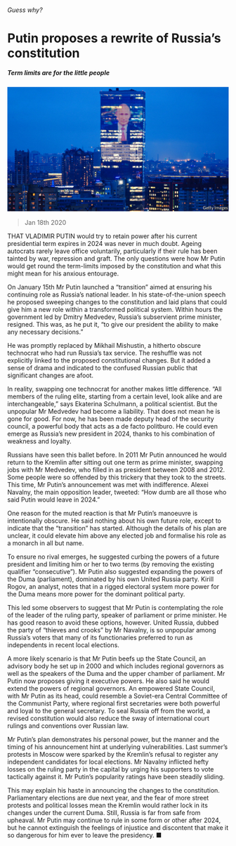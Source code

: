 ###### Guess why?

# Putin proposes a rewrite of Russia’s constitution 

##### Term limits are for the little people 

![image](images/20200118_EUP001_0.jpg) 

> Jan 18th 2020 

THAT VLADIMIR PUTIN would try to retain power after his current presidential term expires in 2024 was never in much doubt. Ageing autocrats rarely leave office voluntarily, particularly if their rule has been tainted by war, repression and graft. The only questions were how Mr Putin would get round the term-limits imposed by the constitution and what this might mean for his anxious entourage.

On January 15th Mr Putin launched a “transition” aimed at ensuring his continuing role as Russia’s national leader. In his state-of-the-union speech he proposed sweeping changes to the constitution and laid plans that could give him a new role within a transformed political system. Within hours the government led by Dmitry Medvedev, Russia’s subservient prime minister, resigned. This was, as he put it, “to give our president the ability to make any necessary decisions.”


He was promptly replaced by Mikhail Mishustin, a hitherto obscure technocrat who had run Russia’s tax service. The reshuffle was not explicitly linked to the proposed constitutional changes. But it added a sense of drama and indicated to the confused Russian public that significant changes are afoot.

In reality, swapping one technocrat for another makes little difference. “All members of the ruling elite, starting from a certain level, look alike and are interchangeable,” says Ekaterina Schulmann, a political scientist. But the unpopular Mr Medvedev had become a liability. That does not mean he is gone for good. For now, he has been made deputy head of the security council, a powerful body that acts as a de facto politburo. He could even emerge as Russia’s new president in 2024, thanks to his combination of weakness and loyalty.

Russians have seen this ballet before. In 2011 Mr Putin announced he would return to the Kremlin after sitting out one term as prime minister, swapping jobs with Mr Medvedev, who filled in as president between 2008 and 2012. Some people were so offended by this trickery that they took to the streets. This time, Mr Putin’s announcement was met with indifference. Alexei Navalny, the main opposition leader, tweeted: “How dumb are all those who said Putin would leave in 2024.”

One reason for the muted reaction is that Mr Putin’s manoeuvre is intentionally obscure. He said nothing about his own future role, except to indicate that the “transition” has started. Although the details of his plan are unclear, it could elevate him above any elected job and formalise his role as a monarch in all but name.

To ensure no rival emerges, he suggested curbing the powers of a future president and limiting him or her to two terms (by removing the existing qualifier “consecutive”). Mr Putin also suggested expanding the powers of the Duma (parliament), dominated by his own United Russia party. Kirill Rogov, an analyst, notes that in a rigged electoral system more power for the Duma means more power for the dominant political party.

This led some observers to suggest that Mr Putin is contemplating the role of the leader of the ruling party, speaker of parliament or prime minister. He has good reason to avoid these options, however. United Russia, dubbed the party of “thieves and crooks” by Mr Navalny, is so unpopular among Russia’s voters that many of its functionaries preferred to run as independents in recent local elections.

A more likely scenario is that Mr Putin beefs up the State Council, an advisory body he set up in 2000 and which includes regional governors as well as the speakers of the Duma and the upper chamber of parliament. Mr Putin now proposes giving it executive powers. He also said he would extend the powers of regional governors. An empowered State Council, with Mr Putin as its head, could resemble a Soviet-era Central Committee of the Communist Party, where regional first secretaries were both powerful and loyal to the general secretary. To seal Russia off from the world, a revised constitution would also reduce the sway of international court rulings and conventions over Russian law.

Mr Putin’s plan demonstrates his personal power, but the manner and the timing of his announcement hint at underlying vulnerabilities. Last summer’s protests in Moscow were sparked by the Kremlin’s refusal to register any independent candidates for local elections. Mr Navalny inflicted hefty losses on the ruling party in the capital by urging his supporters to vote tactically against it. Mr Putin’s popularity ratings have been steadily sliding.

This may explain his haste in announcing the changes to the constitution. Parliamentary elections are due next year, and the fear of more street protests and political losses mean the Kremlin would rather lock in its changes under the current Duma. Still, Russia is far from safe from upheaval. Mr Putin may continue to rule in some form or other after 2024, but he cannot extinguish the feelings of injustice and discontent that make it so dangerous for him ever to leave the presidency. ■

